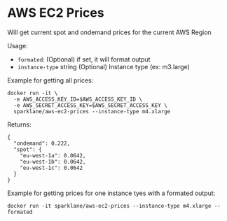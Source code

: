 # AWS EC2 Prices

Will get current spot and ondemand prices for the current AWS Region

Usage: 
* `formated`: (Optional) if set, it will format output
* `instance-type` string (Optional) Instance type (ex: m3.large)


Example for getting all prices:

```
docker run -it \
  -e AWS_ACCESS_KEY_ID=$AWS_ACCESS_KEY_ID \
  -e AWS_SECRET_ACCESS_KEY=$AWS_SECRET_ACCESS_KEY \
  sparklane/aws-ec2-prices --instance-type m4.xlarge
```

Returns: 

```
{
  "ondemand": 0.222,
  "spot": {
    "eu-west-1a": 0.0642,
    "eu-west-1b": 0.0642,
    "eu-west-1c": 0.0642
  }
}
```


Example for getting prices for one instance tyes with a formated output:
```
docker run -it sparklane/aws-ec2-prices --instance-type m4.xlarge --formated
```